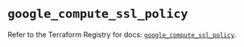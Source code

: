 # `google_compute_ssl_policy`

Refer to the Terraform Registry for docs: [`google_compute_ssl_policy`](https://registry.terraform.io/providers/hashicorp/google/6.11.1/docs/resources/compute_ssl_policy).

